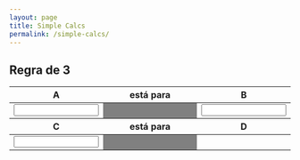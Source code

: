 ```yaml
---
layout: page
title: Simple Calcs
permalink: /simple-calcs/
---
```


<style>
    table th {
        text-align: center;
    }

    table td {
        text-align: center;
    }
</style>

<script>

    function verifyAndCalc(){
        let a = document.getElementById("a");
        let b = document.getElementById("b");
        let c = document.getElementById("c");

        if(isNaN(a.value) || isNaN(b.value) || isNaN(c.value)){
            return;
        }

        let result = ((b.value * c.value)/(a.value)).toFixed(10);

        if(isNaN(result)) document.getElementById("d").textContent = "";
        else document.getElementById("d").textContent = result;
    }
</script>

<h2>Regra de 3</h2>

<table class="table">
            <thead>
              <tr>
                <th scope="col" width="33%">A</th>
                <th scope="col" width="33%">está para</th>
                <th scope="col" width="33%">B</th>
              </tr>
            </thead>
            <tbody>
              <tr>
                <td><input id="a" oninput="verifyAndCalc();" style="width: 100%;" type="number"/></td>
                <td style="background-color: grey;"></td>
                <td><input id="b" oninput="verifyAndCalc();" style="width: 100%;" type="number"/></td>
              </tr>
            </tbody>
            <thead>
                <tr>
                  <th scope="col">C</th>
                  <th scope="col">está para</th>
                  <th scope="col">D</th>
                </tr>
            </thead>
            <tbody>
                <tr>
                  <td><input id="c" oninput="verifyAndCalc();" style="width: 100%;" type="number"/></td>
                  <td style="background-color: grey;"></td>
                  <td><span id="d"></span></td>
                </tr>
            </tbody>
          </table>
